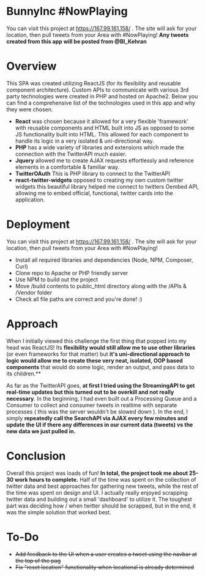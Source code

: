 # BunnyInc #NowPlaying
You can visit this project at https://167.99.161.158/ . The site will ask for your location, then pull tweets from your Area with #NowPlaying! **Any tweets created from this app will be posted from @BI_Kehran**

# Overview

This SPA was created utilizing ReactJS (for its flexibility and reusable component architecture). Custom APIs to communicate with various 3rd party technologies were created in PHP and hosted on Apache2. Below you can find a comprehensive list of the technologies used in this app and why they were chosen.

  - **React** was chosen because it allowed for a very flexible 'framework' with reusable components and HTML built into JS as opposed to some JS functionality built into HTML. This allowed for each component to handle its logic in a very isolated & uni-directional way. 
  - **PHP** has a wide variety of libraries and extensions which made the connection with the TwitterAPI much easier.
  - **Jquery** allowed me to create AJAX requests effortlessly and reference elements in a comfortable & familiar way.
  - **TwitterOAuth** This is PHP library to connect to the TwitterAPI
  - **react-twitter-widgets** opposed to creating my own custom twitter widgets this beautiful library helped me connect to twitters Oembed API, allowing me to embed official, functional, twitter cards into the application.



# Deployment
You can visit this project at https://167.99.161.158/ . The site will ask for your location, then pull tweets from your Area with #NowPlaying!
 - Install all required libraries and dependencies (Node, NPM, Composer, Curl)
 - Clone repo to Apache or PHP friendly server
 - Use NPM to build out the project
 - Move /build contents to public_html directory along with the /APIs & /Vendor folder
 - Check all file paths are correct and you're done! :) 

# Approach

When I initially viewed this challenge the first thing that popped into my head was ReactJS! Its **flexibility would still allow me to use other libraries** (or even frameworks for that matter) but **it's uni-directional approach to logic would allow me to create these very neat, isolated, OOP based components** that would do some logic, render an output, and pass data to its children.** 

As far as the TwitterAPI goes, **at first I tried using the StreamingAPI to get real-time updates but this turned out to be overkill and not really necessary**. In the beginning, I had even built out a Processing Queue and a Consumer to collect and consumer tweets in realtime with separate processes ( this was the server wouldn't be slowed down ). In the end, I simply **repeatedly call the SearchAPI via AJAX every few minutes and update the UI if there any differences in our current data (tweets) vs the new data we just pulled in.**

# Conclusion

Overall this project was loads of fun! **In total, the project took me about 25-30 work hours to complete.** Half of the time was spent on the collection of twitter data and best approaches for gathering new tweets, while the rest of the time was spent on design and UI. I actually really enjoyed scrapping twitter data and building out a small 'dashboard' to utilize it. The toughest part was deciding how / when twitter should be scrapped, but in the end, it was the simple solution that worked best.

# To-Do

 - ~~Add feedback to the UI when a user creates a tweet using the navbar at the top of the pag~~
 - ~~Fix "reset location" functionality when locational is already determined~~
